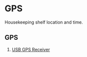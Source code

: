 # GPS
Housekeeping shelf location and time.

## GPS
1. [USB GPS Receiver](https://www.amazon.com/dp/B01H1R8BK0?psc=1&ref=ppx_yo2ov_dt_b_product_details)
